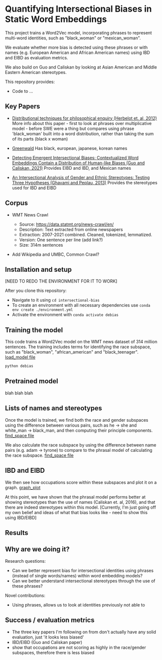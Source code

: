 # Quantifying Intersectional Biases in Static Word Embeddings

This project trains a Word2Vec model, incorporating phrases to represent multi-word identities, such as "black_woman" or "mexican_woman". 

We evaluate whether more bias is detected using these phrases or with names (e.g. European American and African American names) using IBD and EIBD as evaluation metrics.

We also build on Guo and Caliskan by looking at Asian American and Middle Eastern American stereotypes.

This repository provides:
- Code to ...

## Key Papers

- [Distributional techniques for philosophical enquiry (Herbelot et. al, 2012)](https://aclanthology.org/W12-1008.pdf)
More info about this paper - first to look at phrases over multiplicative model - before SWE were a thing but compares using phrase 'black_woman' built into a word distribution, rather than taking the sum of its parts (black x woman)

- [Greenwald]()
Has black, european, japanese, korean names

- [Detecting Emergent Intersectional Biases: Contextualized Word Embeddings Contain a Distribution of Human-like Biases (Guo and Caliskan, 2021)](https://arxiv.org/abs/2006.03955)
Provides EIBD and IBD, and Mexican names

- [An Intersectional Analysis of Gender and Ethnic Stereotypes: Testing Three Hypotheses (Ghavami and Peplau, 2013)](https://journals.sagepub.com/doi/epub/10.1177/0361684312464203)
Provides the stereotypes used for IBD and EIBD


## Corpus

- WMT News Crawl
    - Source: https://data.statmt.org/news-crawl/en/
    - Description: Text extracted from online newspapers
    - Extraction: 2007-2021 combined. Cleaned, tokenized, lemmatized.
    - Version: One sentence per line (add link?)
    - Size: 314m sentences

- Add Wikipedia and UMBC, Common Crawl?

## Installation and setup

[NEED TO REDO THE ENVIRONMENT FOR IT TO WORK]

After you clone this repository:

- Navigate to it using `cd intersectional-bias`
- To create an environment with all necessary dependencies use `conda env create ./environment.yml`
- Activate the environment with `conda activate debias`

## Training the model

This code trains a Word2Vec model on the WMT news dataset of 314 million sentences. 
The training includes terms for identifying the race subspace, such as "black_woman", "african_american" and "black_teenager". [load_model file](debias/load_model_script.py)

```bash
python debias
```

## Pretrained model

blah blah blah 

## Lists of names and stereotypes

Once the model is trained, we find both the race and gender subspaces using the difference between various pairs, such as he -> she and white_man -> black_man, and then computing their principle components. [find_space file](debias/find_space_kv.py)

We also calculate the race subspace by using the difference between name pairs (e.g. adam -> tyrone) to compare to the phrasal model of calculating the race subspace. [find_space file](debias/find_space_kv.py)

## IBD and EIBD

We then see how occupations score within these subspaces and plot it on a graph. [graph_plot](Graph_plot.ipynb)

At this point, we have shown that the phrasal model performs better at showing stereotypes than the use of names (Caliskan et. al, 2016), and that there are indeed stereotypes within this model. [Currently, I'm just going off my own belief and ideas of what that bias looks like -  need to show this using IBD/EIBD]

## Results

## Why are we doing it?

Research questions:
- Can we better represent bias for intersectional identities using phrases (instead of single words/names) within word embedding models?
- Can we better understand intersectional stereotypes through the use of these phrases?

Novel contributions:
- Using phrases, allows us to look at identities previously not able to

## Success / evaluation metrics

- The three key papers I'm following on from don't actually have any solid evaluation, just 'it looks less biased'
- IBD/EIBD (Guo and Caliskan paper)
- show that occupations are not scoring as highly in the race/gender subspaces, therefore there is less biased
